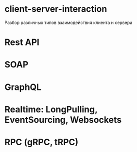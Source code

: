# client-server-interaction
Разбор различных типов взаимодействия клиента и сервера
# Rest API

# SOAP

# GraphQL

# Realtime: LongPulling, EventSourcing, Websockets

# RPC (gRPC, tRPC)

